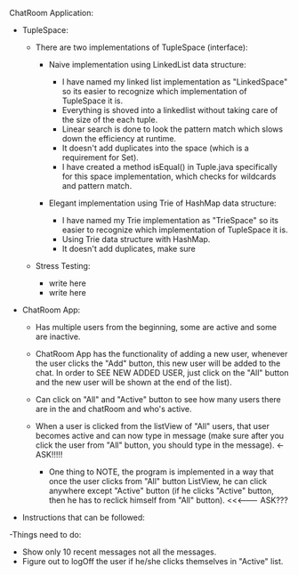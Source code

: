 ChatRoom Application: 
 - TupleSpace:
   - There are two implementations of TupleSpace (interface):
     - Naive implementation using LinkedList data structure:
          - I have named my linked list implementation as "LinkedSpace" so its 
        easier to recognize which implementation of TupleSpace it is. 
          - Everything is shoved into a linkedlist without taking care of the 
        size of the each tuple. 
          - Linear search is done to look the pattern match which slows down 
        the efficiency at runtime. 
          - It doesn't add duplicates into the space (which is a requirement 
        for Set).
          - I have created a method isEqual() in Tuple.java specifically for 
        this space implementation, which checks for wildcards and pattern match.
           
     - Elegant implementation using Trie of HashMap data structure:
          - I have named my Trie implementation as "TrieSpace" so its easier to
         recognize which implementation of TupleSpace it is. 
          - Using Trie data structure with HashMap. 
          - It doesn't add duplicates, make sure  
         
   - Stress Testing:
     - write here
     - write here
     
 - ChatRoom App:
   - Has multiple users from the beginning, some are active and some are 
   inactive.
   - ChatRoom App has the functionality of adding a new user, whenever the 
   user clicks the "Add" button, this new user will be added to the chat. In
   order to SEE NEW ADDED USER, just click on the "All" button and the 
   new user will be shown at the end of the list).
   - Can click on "All" and "Active" button to see how many users there are 
   in the and chatRoom and who's active.
   
   - When a user is clicked from the listView of "All" users, that user becomes 
   active and can now type in message (make sure after you click the user 
   from "All" button, you should type in the message). <- ASK!!!!! 
     - One thing to NOTE, the program is implemented in a way that once the 
     user clicks from "All" button ListView, he can click anywhere except 
     "Active" button (if he clicks "Active" button, then he has to reclick 
     himself from "All" button). <<<--- ASK???
   
 - Instructions that can be followed:
   
 -Things need to do: 
   - Show only 10 recent messages not all the messages.
   - Figure out to logOff the user if he/she clicks themselves in "Active" list.